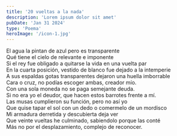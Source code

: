 ```yaml
---
title: '20 vueltas a la nada'
description: 'Lorem ipsum dolor sit amet'
pubDate: 'Jan 31 2024'
type: 'Poema'
heroImage: '/icon-1.jpg'
---
```


El agua la pintan de azul pero es transparente<br>
Qué tiene el cielo de relevante e imponente<br>
Si el rey fue obligado a quitarse la vida en una vuelta par<br>
En la cuarta posición, vestido de blanco fue dejado a la intemperie<br>
A sus espaldas gotas transparentes dejaron una huella imborrable<br>
Cara o cruz, no podías escoger ambas, creador mío.<br>
Con una sola moneda no se paga semejante deuda.<br>
Si no era yo el deudor, que hacen estos barrotes frente a mí.<br>
Las musas cumplieron su función, pero no así yo<br>
Que quise tapar el sol con un dedo o comermelo de un mordisco<br>
Mi armadura derretida y descubierta deja ver<br>
Que veinte vueltas he culminado, sabiendolo porque las conté<br>
Más no por el desplazamiento, complejo de reconocer.
